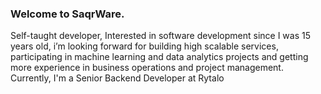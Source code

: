 ### Welcome to SaqrWare.
Self-taught developer, Interested in software development since I was 15 years old, i’m looking  forward for building high scalable services, participating in machine learning and data analytics projects and getting more experience in business operations and project management.  Currently, I'm a Senior Backend Developer at Rytalo


